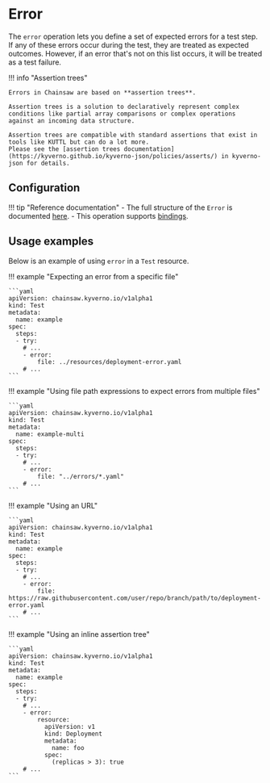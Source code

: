 # Error

The `error` operation lets you define a set of expected errors for a test step. If any of these errors occur during the test, they are treated as expected outcomes. However, if an error that's not on this list occurs, it will be treated as a test failure.

!!! info "Assertion trees"

    Errors in Chainsaw are based on **assertion trees**.

    Assertion trees is a solution to declaratively represent complex conditions like partial array comparisons or complex operations against an incoming data structure.

    Assertion trees are compatible with standard assertions that exist in tools like KUTTL but can do a lot more.
    Please see the [assertion trees documentation](https://kyverno.github.io/kyverno-json/policies/asserts/) in kyverno-json for details.

## Configuration

!!! tip "Reference documentation"
    - The full structure of the `Error` is documented [here](../apis/chainsaw.v1alpha1.md#chainsaw-kyverno-io-v1alpha1-Error).
    - This operation supports [bindings](../bindings/index.md).

## Usage examples

Below is an example of using `error` in a `Test` resource.

!!! example "Expecting an error from a specific file"

    ```yaml
    apiVersion: chainsaw.kyverno.io/v1alpha1
    kind: Test
    metadata:
      name: example
    spec:
      steps:
      - try:
        # ...
        - error:
            file: ../resources/deployment-error.yaml
        # ...
    ```

!!! example "Using file path expressions to expect errors from multiple files"

    ```yaml
    apiVersion: chainsaw.kyverno.io/v1alpha1
    kind: Test
    metadata:
      name: example-multi
    spec:
      steps:
      - try:
        # ...
        - error:
            file: "../errors/*.yaml"
        # ...
    ```

!!! example "Using an URL"

    ```yaml
    apiVersion: chainsaw.kyverno.io/v1alpha1
    kind: Test
    metadata:
      name: example
    spec:
      steps:
      - try:
        # ...
        - error:
            file: https://raw.githubusercontent.com/user/repo/branch/path/to/deployment-error.yaml
        # ...
    ```

!!! example "Using an inline assertion tree"

    ```yaml
    apiVersion: chainsaw.kyverno.io/v1alpha1
    kind: Test
    metadata:
      name: example
    spec:
      steps:
      - try:
        # ...
        - error:
            resource:
              apiVersion: v1
              kind: Deployment
              metadata:
                name: foo
              spec:
                (replicas > 3): true
        # ...
    ```
